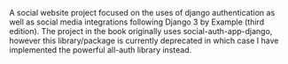 A social website project focused on the uses of django authentication as well as social media integrations following Django 3 by Example (third edition). The project in the book originally uses social-auth-app-django, however this library/package is currently deprecated in which case I have implemented the powerful all-auth library instead.
